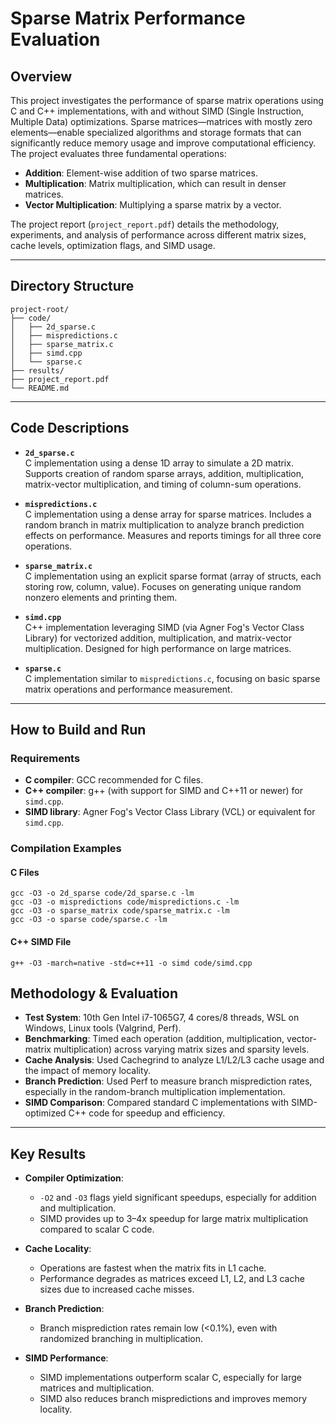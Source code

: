
# Sparse Matrix Performance Evaluation

## Overview

This project investigates the performance of sparse matrix operations using C and C++ implementations, with and without SIMD (Single Instruction, Multiple Data) optimizations. Sparse matrices—matrices with mostly zero elements—enable specialized algorithms and storage formats that can significantly reduce memory usage and improve computational efficiency. The project evaluates three fundamental operations:

- **Addition**: Element-wise addition of two sparse matrices.
- **Multiplication**: Matrix multiplication, which can result in denser matrices.
- **Vector Multiplication**: Multiplying a sparse matrix by a vector.

The project report (`project_report.pdf`) details the methodology, experiments, and analysis of performance across different matrix sizes, cache levels, optimization flags, and SIMD usage.

---

## Directory Structure

```
project-root/
├── code/
│   ├── 2d_sparse.c
│   ├── mispredictions.c
│   ├── sparse_matrix.c
│   ├── simd.cpp
│   └── sparse.c
├── results/
├── project_report.pdf
└── README.md
```

---

## Code Descriptions

- **`2d_sparse.c`**  
  C implementation using a dense 1D array to simulate a 2D matrix. Supports creation of random sparse arrays, addition, multiplication, matrix-vector multiplication, and timing of column-sum operations.

- **`mispredictions.c`**  
  C implementation using a dense array for sparse matrices. Includes a random branch in matrix multiplication to analyze branch prediction effects on performance. Measures and reports timings for all three core operations.

- **`sparse_matrix.c`**  
  C implementation using an explicit sparse format (array of structs, each storing row, column, value). Focuses on generating unique random nonzero elements and printing them.

- **`simd.cpp`**  
  C++ implementation leveraging SIMD (via Agner Fog's Vector Class Library) for vectorized addition, multiplication, and matrix-vector multiplication. Designed for high performance on large matrices.

- **`sparse.c`**  
  C implementation similar to `mispredictions.c`, focusing on basic sparse matrix operations and performance measurement.

---

## How to Build and Run

### Requirements

- **C compiler**: GCC recommended for C files.
- **C++ compiler**: g++ (with support for SIMD and C++11 or newer) for `simd.cpp`.
- **SIMD library**: Agner Fog's Vector Class Library (VCL) or equivalent for `simd.cpp`.

### Compilation Examples

#### C Files

```
gcc -O3 -o 2d_sparse code/2d_sparse.c -lm
gcc -O3 -o mispredictions code/mispredictions.c -lm
gcc -O3 -o sparse_matrix code/sparse_matrix.c -lm
gcc -O3 -o sparse code/sparse.c -lm
```

#### C++ SIMD File

```
g++ -O3 -march=native -std=c++11 -o simd code/simd.cpp
```

## Methodology & Evaluation

- **Test System**: 10th Gen Intel i7-1065G7, 4 cores/8 threads, WSL on Windows, Linux tools (Valgrind, Perf).
- **Benchmarking**: Timed each operation (addition, multiplication, vector-matrix multiplication) across varying matrix sizes and sparsity levels.
- **Cache Analysis**: Used Cachegrind to analyze L1/L2/L3 cache usage and the impact of memory locality.
- **Branch Prediction**: Used Perf to measure branch misprediction rates, especially in the random-branch multiplication implementation.
- **SIMD Comparison**: Compared standard C implementations with SIMD-optimized C++ code for speedup and efficiency.

---

## Key Results

- **Compiler Optimization**:  
  - `-O2` and `-O3` flags yield significant speedups, especially for addition and multiplication.
  - SIMD provides up to 3–4x speedup for large matrix multiplication compared to scalar C code.

- **Cache Locality**:  
  - Operations are fastest when the matrix fits in L1 cache.
  - Performance degrades as matrices exceed L1, L2, and L3 cache sizes due to increased cache misses.

- **Branch Prediction**:  
  - Branch misprediction rates remain low (<0.1%), even with randomized branching in multiplication.

- **SIMD Performance**:  
  - SIMD implementations outperform scalar C, especially for large matrices and multiplication.
  - SIMD also reduces branch mispredictions and improves memory locality.
